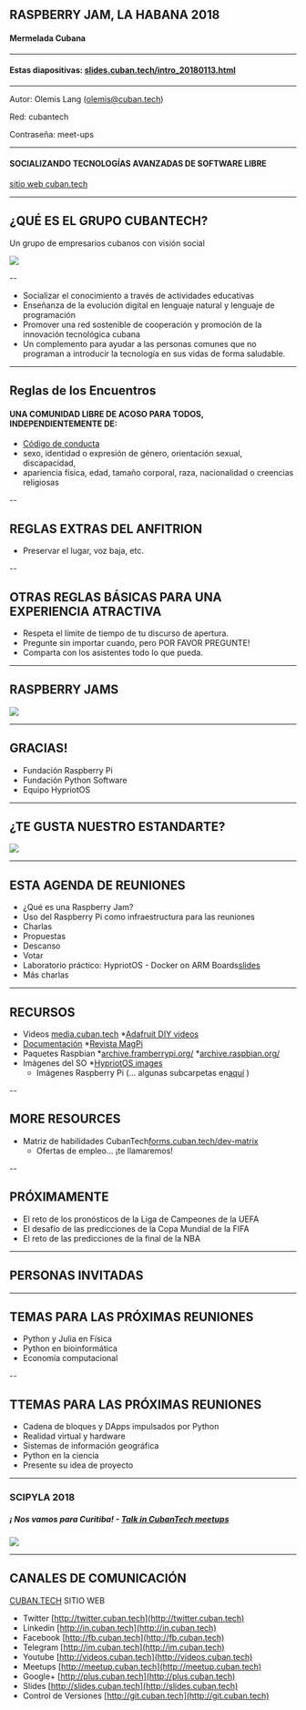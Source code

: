 

## RASPBERRY JAM, LA HABANA 2018
#### Mermelada Cubana

----------------

#### Estas diapositivas: [slides.cuban.tech/intro_20180113.html](http://slides.cuban.tech/intro_20180113.html)

------------

Autor: Olemis Lang (olemis@cuban.tech)

Red: cubantech

Contraseña: meet-ups

------------

#### SOCIALIZANDO TECNOLOGÍAS AVANZADAS DE SOFTWARE LIBRE

[sitio web cuban.tech](http://cuban.tech)

---

## ¿QUÉ ES EL GRUPO CUBANTECH?

Un grupo de empresarios cubanos con visión social

![](img/cubantech.map.png)

--

- Socializar el conocimiento a través de actividades educativas
- Enseñanza de la evolución digital en lenguaje natural y lenguaje de programación
- Promover una red sostenible de cooperación y promoción de la innovación tecnológica cubana
- Un complemento para ayudar a las personas comunes que no programan a introducir la tecnología en sus vidas de forma saludable.

---

## Reglas de los Encuentros

#### UNA COMUNIDAD LIBRE DE ACOSO PARA TODOS, INDEPENDIENTEMENTE DE:

- [Código de conducta](https://github.com/nodeschool/havana/blob/master/Code_of_Conduct.md)
- sexo, identidad o expresión de género, orientación sexual, discapacidad,
- apariencia física, edad, tamaño corporal, raza, nacionalidad o creencias religiosas

--

## REGLAS EXTRAS DEL ANFITRION

- Preservar el lugar, voz baja, etc.

--

## OTRAS REGLAS BÁSICAS PARA UNA EXPERIENCIA ATRACTIVA

- Respeta el límite de tiempo de tu discurso de apertura.
- Pregunte sin importar cuando, pero POR FAVOR PREGUNTE!
- Comparta con los asistentes todo lo que pueda.

---

## RASPBERRY JAMS

![](img/rpi.jams.map.201803.png)

---

## GRACIAS!

- Fundación Raspberry Pi
- Fundación Python Software
- Equipo HypriotOS

---

## ¿TE GUSTA NUESTRO ESTANDARTE?

![](img/rpi.cuba.banner.png)

---

## ESTA AGENDA DE REUNIONES

- ¿Qué es una Raspberry Jam?
- Uso del Raspberry  Pi como infraestructura para las reuniones
- Charlas
- Propuestas
- Descanso
- Votar
- Laboratorio práctico: HypriotOS - Docker on ARM Boards[slides](docker-stuff/hypriot)
- Más charlas

---

## RECURSOS

- Videos [media.cuban.tech](http://media.cuban.tech)
  *[Adafruit DIY videos](http://videos.cuban.tech/Adafruit.Liked.videos/)
- [Documentación](ftp://qnap01.local/Public/docs/)
  *[Revista MagPi](ftp://qnap01.local/Public/docs/magpi)
- Paquetes Raspbian
  *[archive.framberrypi.org/](http://archive.raspberrypi.org/)
  *[archive.raspbian.org/](http://archive.raspbian.org/)
- Imágenes del SO
  *[HypriotOS images](ftp://qnap01.local/Public/os/hypriot)
  * Imágenes Raspberry Pi (... algunas subcarpetas en[aquí](ftp://qnap01.local/Public/os/) )

--

## MORE RESOURCES

- Matriz de habilidades CubanTech[forms.cuban.tech/dev-matrix](http://forms.cuban.tech/dev-matrix)
  * Ofertas de empleo... ¡te llamaremos!

--

## PRÓXIMAMENTE

- El reto de los pronósticos de la Liga de Campeones de la UEFA
- El desafío de las predicciones de la Copa Mundial de la FIFA
- El reto de las predicciones de la final de la NBA

---

## PERSONAS INVITADAS

---

## TEMAS PARA LAS PRÓXIMAS REUNIONES

- Python y Julia en Física
- Python en bioinformática
- Economía computacional

--

## TTEMAS PARA LAS PRÓXIMAS REUNIONES

- Cadena de bloques y DApps impulsados por Python
- Realidad virtual y hardware
- Sistemas de información geográfica
- Python en la ciencia
- Presente su idea de proyecto

---

### SCIPYLA 2018

##### &iexcl; Nos vamos para Curitiba! - [Talk in CubanTech meetups](http://forms.cuban.tech/cubantech-speak)

![](img/scipyla2018.annonce.png)

---

## CANALES DE COMUNICACIÓN

[CUBAN.TECH](http://cuban.tech) SITIO WEB

- Twitter [http://twitter.cuban.tech](http://twitter.cuban.tech)
- Linkedin [http://in.cuban.tech](http://in.cuban.tech)
- Facebook [http://fb.cuban.tech](http://fb.cuban.tech)
- Telegram [http://im.cuban.tech](http://im.cuban.tech)
- Youtube [http://videos.cuban.tech](http://videos.cuban.tech)
- Meetups [http://meetup.cuban.tech](http://meetup.cuban.tech)
- Google+ [http://plus.cuban.tech](http://plus.cuban.tech)
- Slides [http://slides.cuban.tech](http://slides.cuban.tech)
- Control de Versiones [http://git.cuban.tech](http://git.cuban.tech)